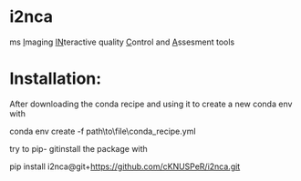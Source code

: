 # i2nca
 ms <ins>I</ins>maging <ins>IN</ins>teractive quality <ins>C</ins>ontrol and <ins>A</ins>ssesment tools

# Installation:
After downloading the conda recipe and using it to create a new conda env with

conda env create -f path\to\file\conda_recipe.yml

try to pip- gitinstall the package with

pip install i2nca@git+https://github.com/cKNUSPeR/i2nca.git
